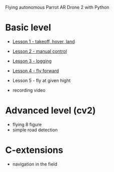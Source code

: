 Flying autonomous Parrot AR Drone 2 with Python

# Basic level

- [Lesson 1 - takeoff, hover, land](lesson1.md)
- [Lesson 2 - manual control](lesson2.md)
- [Lesson 3 - logging](lesson3.md)
- [Lesson 4 - fly forward](lesson4.md)
- Lesson 5 - fly at given hight

- recording video

# Advanced level (cv2)
- flying 8 figure
- simple road detection


# C-extensions
- navigation in the field

